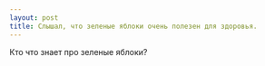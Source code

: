 ```yaml
---
layout: post 
title: Слышал, что зеленые яблоки очень полезен для здоровья. 
--- 
```

Кто что знает про зеленые яблоки?